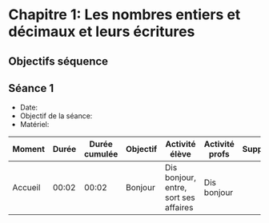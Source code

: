 Chapitre 1: Les nombres entiers et décimaux et leurs écritures
===

Objectifs séquence
---

Séance 1
---
* Date:
* Objectif de la séance: 
* Matériel:

Moment | Durée | Durée cumulée | Objectif | Activité élève | Activité profs | Support
-------|-------|---------------|----------|----------------|----------------|--------
Accueil| 00:02 | 00:02 | Bonjour | Dis bonjour, entre, sort ses affaires | Dis bonjour |

